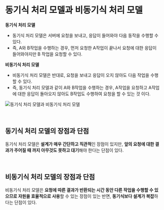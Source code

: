 # 동기식 처리 모델과 비동기식 처리 모델

**동기식 처리 모델**
- 동기식 처리 모델은 서버에 요청을 보내고, 응답이 들어와야 다음 동작을 수행할 수 있다.
- 즉, A와 B작업을 수행하는 경우, 먼저 요청한 A작업이 끝나서 요청에 대한 응답이 들어와야지만 B 작업을 요청할 수 있다.

**비동기식 처리 모델**
- 비동기식 처리 모델은 반대로, 요청을 보내고 응답이 오지 않아도 다음 작업을 수행할 수 있다.
- 즉, 동기식 처리 모델과 같이 A와 B작업을 수행하는 경우, A작업을 요청하고 A작업에 대한 응답이 돌아오지 않아도 B작업도 수행하여 요청을 할 수 있는 것 이다.

![동기식 처리 모델과 비동기식 처리 모델](https://poiemaweb.com/img/block_nonblock.png)

<br>

## 동기식 처리 모델의 장점과 단점

동기식 처리 모델은 **설계가 매우 간단하고 직관적**인 장점이 있지만, **앞의 요청에 대한 결과가 주어질 때 까지 아무것도 못하고 대기**해야 한다는 단점이 있다.

<br>

## 비동기식 처리 모델의 장점과 단점

비동기식 처리 모델은 **요청에 따른 결과가 반환되는 시간 동안 다른 작업을 수행할 수 있으므로 자원을 효율적으로 사용**할 수 있는 장점이 있는 반면, **동기식보다 설계가 복잡**하다는 단점이 있다.
